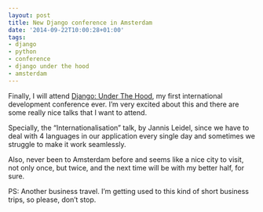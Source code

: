 ```yaml
---
layout: post
title: New Django conference in Amsterdam
date: '2014-09-22T10:00:28+01:00'
tags:
- django
- python
- conference
- django under the hood
- amsterdam
---
```

Finally, I will attend [Django: Under The Hood](http://www.djangounderthehood.com/), my first international development conference ever. I’m very excited about this and there are some really nice talks that I want to attend.

Specially, the “Internationalisation” talk, by Jannis Leidel, since we have to deal with 4 languages in our application every single day and sometimes we struggle to make it work seamlessly.

Also, never been to Amsterdam before and seems like a nice city to visit, not only once, but twice, and the next time will be with my better half, for sure.

PS: Another business travel. I’m getting used to this kind of short business trips, so please, don’t stop.
